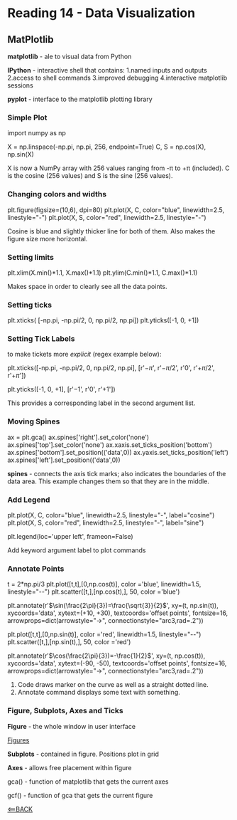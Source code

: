 # Reading 14 - Data Visualization

## MatPlotlib

**matplotlib** - ale to visual data from Python

**IPython** - interactive shell that contains:
1.named inputs and outputs
2.access to shell commands
3.improved debugging
4.interactive matplotlib sessions

**pyplot** - interface to the matplotlib plotting library

### Simple Plot

  import numpy as np

  X = np.linspace(-np.pi, np.pi, 256, endpoint=True)
  C, S = np.cos(X), np.sin(X)

X is now a NumPy array with 256 values ranging from -π to +π (included). C is the cosine (256 values) and S is the sine (256 values).

### Changing colors and widths

  plt.figure(figsize=(10,6), dpi=80)
  plt.plot(X, C, color="blue", linewidth=2.5, linestyle="-")
  plt.plot(X, S, color="red",  linewidth=2.5, linestyle="-")

Cosine is blue and slightly thicker line for both of them. Also makes the figure size more horizontal.

### Setting limits

  plt.xlim(X.min()*1.1, X.max()*1.1)
  plt.ylim(C.min()*1.1, C.max()*1.1)

Makes space in order to clearly see all the data points.

### Setting ticks

  plt.xticks( [-np.pi, -np.pi/2, 0, np.pi/2, np.pi])
  plt.yticks([-1, 0, +1])

### Setting Tick Labels

to make tickets more *explicit* (regex example below):

  plt.xticks([-np.pi, -np.pi/2, 0, np.pi/2, np.pi],
        [r'$-\pi$', r'$-\pi/2$', r'$0$', r'$+\pi/2$', r'$+\pi$'])

  plt.yticks([-1, 0, +1],
        [r'$-1$', r'$0$', r'$+1$'])

This provides a corresponding label in the second argument list.

### Moving Spines

  ax = plt.gca()
  ax.spines['right'].set_color('none')
  ax.spines['top'].set_color('none')
  ax.xaxis.set_ticks_position('bottom')
  ax.spines['bottom'].set_position(('data',0))
  ax.yaxis.set_ticks_position('left')
  ax.spines['left'].set_position(('data',0))

**spines** - connects the axis tick marks; also indicates the boundaries of the data area. This example changes them so that they are in the middle.

### Add Legend

  plt.plot(X, C, color="blue", linewidth=2.5, linestyle="-", label="cosine")
  plt.plot(X, S, color="red",  linewidth=2.5, linestyle="-", label="sine")

  plt.legend(loc='upper left', frameon=False)

Add keyword argument label to plot commands

### Annotate Points

  t = 2*np.pi/3
  plt.plot([t,t],[0,np.cos(t)], color ='blue', linewidth=1.5, linestyle="--")
  plt.scatter([t,],[np.cos(t),], 50, color ='blue')

  plt.annotate(r'$\sin(\frac{2\pi}{3})=\frac{\sqrt{3}}{2}$',
              xy=(t, np.sin(t)), xycoords='data',
              xytext=(+10, +30), textcoords='offset points', fontsize=16,
              arrowprops=dict(arrowstyle="->", connectionstyle="arc3,rad=.2"))

  plt.plot([t,t],[0,np.sin(t)], color ='red', linewidth=1.5, linestyle="--")
  plt.scatter([t,],[np.sin(t),], 50, color ='red')

  plt.annotate(r'$\cos(\frac{2\pi}{3})=-\frac{1}{2}$',
              xy=(t, np.cos(t)), xycoords='data',
              xytext=(-90, -50), textcoords='offset points', fontsize=16,
              arrowprops=dict(arrowstyle="->", connectionstyle="arc3,rad=.2"))

1. Code draws marker on the curve as well as a straight dotted line.
2. Annotate command displays some text with something.


### Figure, Subplots, Axes and Ticks

**Figure** - the whole window in user interface

[Figures](./images/figures.png)

**Subplots** - contained in figure. Positions plot in grid

**Axes** - allows free placement within figure

gca() - function of matplotlib that gets the current axes

gcf() - function of gca that gets the current figure

[<==BACK](README.md)

